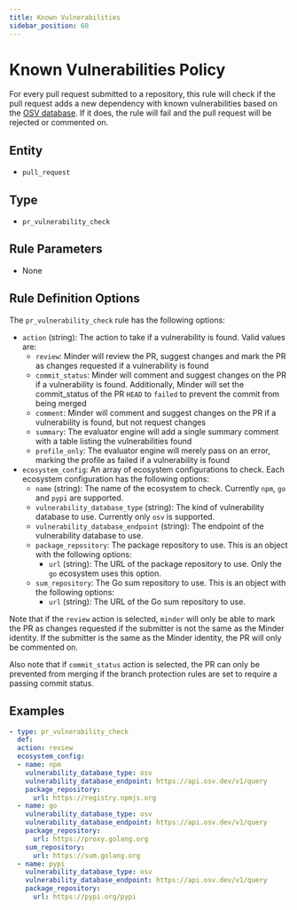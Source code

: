 ```yaml
---
title: Known Vulnerabilities
sidebar_position: 60
---
```


# Known Vulnerabilities Policy

For every pull request submitted to a repository, this rule will check if the pull request
adds a new dependency with known vulnerabilities based on the [OSV database](https://osv.dev/). If it does, the rule will fail and the
pull request will be rejected or commented on.

## Entity
 - `pull_request`

## Type
 - `pr_vulnerability_check`

## Rule Parameters
 - None

## Rule Definition Options

The `pr_vulnerability_check` rule has the following options:

- `action` (string): The action to take if a vulnerability is found. Valid values are:
    - `review`: Minder will review the PR, suggest changes and mark the PR as changes requested if a vulnerability is found
    - `commit_status`: Minder will comment and suggest changes on the PR if a vulnerability is found. Additionally, Minder
      will set the commit_status of the PR `HEAD` to `failed` to prevent the commit from being merged
    - `comment`: Minder will comment and suggest changes on the PR if a vulnerability is found, but not request changes
    - `summary`: The evaluator engine will add a single summary comment with a table listing the vulnerabilities found
    - `profile_only`: The evaluator engine will merely pass on an error, marking the profile as failed if a vulnerability is found
- `ecosystem_config`: An array of ecosystem configurations to check. Each ecosystem configuration has the following options:
    - `name` (string): The name of the ecosystem to check. Currently `npm`, `go` and `pypi` are supported.
    - `vulnerability_database_type` (string): The kind of vulnerability database to use. Currently only `osv` is supported.
    - `vulnerability_database_endpoint` (string): The endpoint of the vulnerability database to use.
    - `package_repository`: The package repository to use. This is an object with the following options:
        - `url` (string): The URL of the package repository to use. Only the `go` ecosystem uses this option.
    - `sum_repository`: The Go sum repository to use. This is an object with the following options:
        - `url` (string): The URL of the Go sum repository to use.
 
Note that if the `review` action is selected, `minder` will only be able to mark the PR as changes requested if the submitter
is not the same as the Minder identity. If the submitter is the same as the
Minder identity, the PR will only be commented on.

Also note that if `commit_status` action is selected, the PR can only be prevented from merging if the branch protection rules
are set to require a passing commit status.

## Examples

```yaml
- type: pr_vulnerability_check
  def:
  action: review
  ecosystem_config:
  - name: npm
    vulnerability_database_type: osv
    vulnerability_database_endpoint: https://api.osv.dev/v1/query
    package_repository:
      url: https://registry.npmjs.org
  - name: go
    vulnerability_database_type: osv
    vulnerability_database_endpoint: https://api.osv.dev/v1/query
    package_repository:
      url: https://proxy.golang.org
    sum_repository:
      url: https://sum.golang.org
  - name: pypi
    vulnerability_database_type: osv
    vulnerability_database_endpoint: https://api.osv.dev/v1/query
    package_repository:
      url: https://pypi.org/pypi
```
